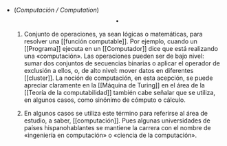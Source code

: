 - (_Computación / Computation_) $$\bullet$$ 
  
  1. Conjunto de operaciones, ya sean lógicas o matemáticas, para resolver una [[función computable]]. Por ejemplo, cuando un [[Programa]] ejecuta en un [[Computador]] dice que está realizando una «computación». Las operaciones pueden ser de bajo nivel: sumar dos conjuntos de secuencias binarias o aplicar el operador de exclusión a ellos, o, de alto nivel: mover datos en diferentes [[cluster]]. La noción de computación, en esta acepción, se puede apreciar claramente en la [[Máquina de Turing]] en el área de la [[Teoría de la computabilidad]] también cabe señalar que se utiliza, en algunos casos, como sinónimo de cómputo o cálculo.
  
  2. En algunos casos se utiliza este término para referirse al área de estudio, a saber, [[computación]]. Pues algunas universidades de países hispanohablantes se mantiene la carrera con el nombre de «ingeniería en computación» o «ciencia de la computación».